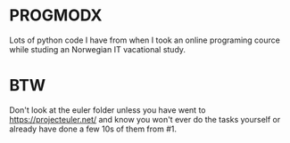 # PROGMODX
Lots of python code I have from when I took an online programing cource while studing an Norwegian IT vacational study.

# BTW
Don't look at the euler folder unless you have went to https://projecteuler.net/ and know you won't ever do the tasks yourself or already have done a few 10s of them from #1.
